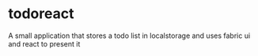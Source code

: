 # todoreact
A small application that stores a todo list in localstorage and uses fabric ui and react to present it
